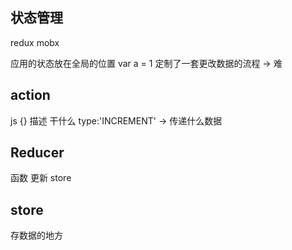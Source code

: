 ## 状态管理

redux
mobx

应用的状态放在全局的位置
var a = 1
定制了一套更改数据的流程 -> 难

## action
js {}
描述 干什么 type:'INCREMENT' -> 传递什么数据

## Reducer
函数 更新 store

## store
存数据的地方